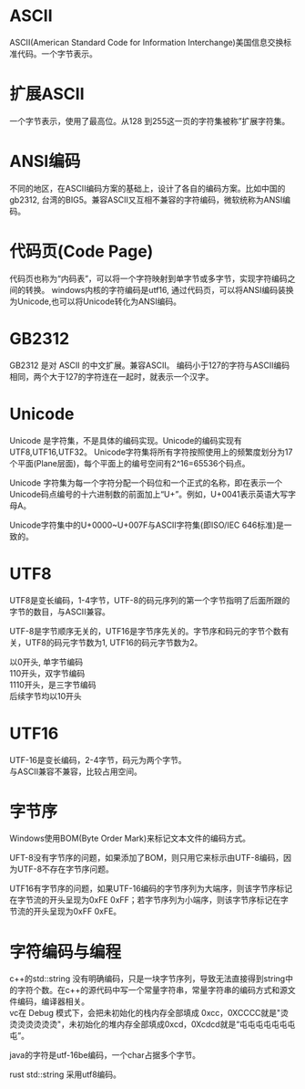 # ASCII 
ASCII(American Standard Code for Information Interchange)美国信息交换标准代码。一个字节表示。

# 扩展ASCII
一个字节表示，使用了最高位。从128 到255这一页的字符集被称”扩展字符集。

# ANSI编码
不同的地区，在ASCII编码方案的基础上，设计了各自的编码方案。比如中国的gb2312, 台湾的BIG5。兼容ASCII又互相不兼容的字符编码，微软统称为ANSI编码。

# 代码页(Code Page)
代码页也称为“内码表”，可以将一个字符映射到单字节或多字节，实现字符编码之间的转换。
windows内核的字符编码是utf16, 通过代码页，可以将ANSI编码装换为Unicode,也可以将Unicode转化为ANSI编码。

# GB2312
GB2312 是对 ASCII 的中文扩展。兼容ASCII。
编码小于127的字符与ASCII编码相同，两个大于127的字符连在一起时，就表示一个汉字。

# Unicode
Unicode 是字符集，不是具体的编码实现。Unicode的编码实现有UTF8,UTF16,UTF32。
Unicode字符集将所有字符按照使用上的频繁度划分为17个平面(Plane层面)，每个平面上的编号空间有2^16=65536个码点。

Unicode 字符集为每一个字符分配一个码位和一个正式的名称，即在表示一个Unicode码点编号的十六进制数的前面加上“U+”。例如，U+0041表示英语大写字母A。

Unicode字符集中的U+0000~U+007F与ASCII字符集(即ISO/IEC 646标准)是一致的。

# UTF8
UTF8是变长编码，1-4字节，UTF-8的码元序列的第一个字节指明了后面所跟的字节的数目，与ASCII兼容。 

UTF-8是字节顺序无关的，UTF16是字节序先关的。字节序和码元的字节个数有关，UTF8的码元字节数为1, UTF16的码元字节数为2。

以0开头, 单字节编码  
110开头，双字节编码  
1110开头，是三字节编码  
后续字节均以10开头  

# UTF16
UTF-16是变长编码，2-4字节，码元为两个字节。  
与ASCII兼容不兼容，比较占用空间。

# 字节序
Windows使用BOM(Byte Order Mark)来标记文本文件的编码方式。  

UFT-8没有字节序的问题，如果添加了BOM，则只用它来标示由UTF-8编码，因为UTF-8不存在字节序问题。

UTF16有字节序的问题，如果UTF-16编码的字节序列为大端序，则该字节序标记在字节流的开头呈现为0xFE 0xFF；若字节序列为小端序，则该字节序标记在字节流的开头呈现为0xFF 0xFE。

# 字符编码与编程
c++的std::string 没有明确编码，只是一块字节序列，导致无法直接得到string中的字符个数。在c++的源代码中写一个常量字符串，常量字符串的编码方式和源文件编码，编译器相关。  
vc在 Debug 模式下，会把未初始化的栈内存全部填成 0xcc，0XCCCC就是"烫烫烫烫烫烫烫"，未初始化的堆内存全部填成0xcd，0Xcdcd就是“屯屯屯屯屯屯屯屯”。

java的字符是utf-16be编码，一个char占据多个字节。  

rust std::string 采用utf8编码。




